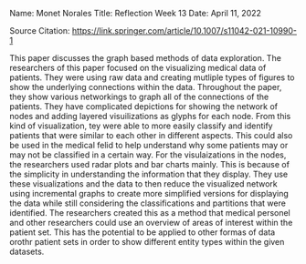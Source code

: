 Name: Monet Norales Title: Reflection Week 13 Date: April 11, 2022

Source Citation: https://link.springer.com/article/10.1007/s11042-021-10990-1

This paper discusses the graph based methods of data exploration. The researchers of this paper focused on the visualizing medical data of patients. They were using raw data and creating mutliple types of figures to show the underlying connections within the data. Throughout the paper, they show various networkings to graph all of the connections of the patients. They have complicated depictions for showing the network of nodes and adding layered visuilizations as glyphs for each node. From this kind of visualization, tey were able to more easily classify and identify patients that were similar to each other in different aspects. This could also be used in the medical felid to help understand why some patients may or may not be classified in a certain way. For the visulaizations in the nodes, the researchers used radar plots and bar charts mainly. This is because of the simplicity in understanding the information that they display. They use these visualizations and the data to then reduce the visualized network using incremental graphs to create more simplified versions for displaying the data while still considering the classifications and partitions that were identified. The researchers created this as a method that medical personel and other researchers could use an overview of areas of interest within the patient set. This has the potential to be applied to other formas of data orothr patient sets in order to show different entity types within the given datasets.

